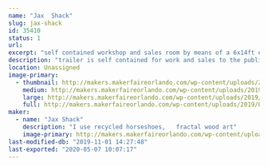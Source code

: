 ```yaml
---
name: "Jax  Shack"
slug: jax-shack
id: 35410
status: 1
url: 
excerpt: "self contained workshop and sales room by means of a 6x14ft enclosed trailer"
description: "trailer is self contained for work and sales to the public and for demonstration purposes"
location: Unassigned
image-primary:
  - thumbnail: http://makers.makerfaireorlando.com/wp-content/uploads/2019/09/8x12-burn-150x150.jpg
    medium: http://makers.makerfaireorlando.com/wp-content/uploads/2019/09/8x12-burn-222x300.jpg
    large: http://makers.makerfaireorlando.com/wp-content/uploads/2019/09/8x12-burn-756x1024.jpg
    full: http://makers.makerfaireorlando.com/wp-content/uploads/2019/09/8x12-burn.jpg
maker:
  - name: "Jax Shack"
    description: "I use recycled horseshoes,   fractal wood art"
    image-primary: http://makers.makerfaireorlando.com/wp-content/uploads/2019/07/2015-pic-passport-1024x1015.jpg
last-modified-db: "2019-11-01 14:27:48"
last-exported: "2020-05-07 10:07:17"
---
```


